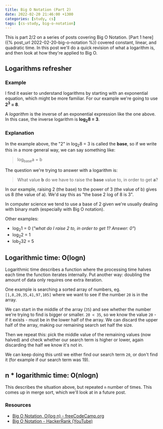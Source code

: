 ```yaml
---
title: Big O Notation (Part 2)
date: 2022-02-20 21:46:00 +1300
categories: [study, cs]
tags: [cs-study, big-o-notation]
---
```


This is part 2/2 on a series of posts covering Big O Notation.
[Part 1 here]({% post_url 2022-02-20-big-o-notation %}) covered
constant, linear, and quadratic time. In this post we'll do a
quick revision of what a logarithm is, and then look at
how they're applied to Big O.

## Logarithms refresher

### Example

I find it easier to understand logarithms by starting with an
exponential equation, which might be more familiar. For our
example we're going to use **2<sup>3</sup> = 8**.

A *logarithm* is the inverse of an exponential expression like the one above.
In this case, the inverse logarithm is **log<sub>2</sub>8 = 3**.

### Explanation

In the example above, the "2" in log<sub>2</sub>8 = 3 is called the **base**,
so if we write this in a more general way, we can say something like:

> log<sub>base</sub>a = b

The question we're trying to answer with a logarithm is:

> What value **b** do we have to raise the **base** value to, in order to get **a**?

In our example, raising 2 (the base) to the power of 3 (the value of b) gives us
8 (the value of a). We'd say this as "the base 2 log of 8 is 3".

In computer science we tend to use a base of 2 given we're usually dealing with
binary math (especially with Big O notation).

Other examples:
 - log<sub>2</sub>1 = 0 (*"what do I raise 2 to, in order to get 1? Answer: 0"*)
 - log<sub>2</sub>2 = 1
 - lob<sub>2</sub>32 = 5

## Logarithmic time: **O(logn)**

Logarithmic time describes a function where the processing time halves each time
the function iterates internally. Put another way: doubling the amount of data
only requires one extra iteration.

One example is searching a sorted array of numbers, eg. `[1,8,20,35,41,97,105]`
where we want to see if the number `20` is in the array.

We can start in the middle of the array (`35`) and see whether the number we're
trying to find is bigger or smaller. `20 < 35`, so we know the value `20` - if
it exists - must be in the lower half of the array. We can discard the upper
half of the array, making our remaining search set half the size.

Then we repeat this: pick the middle value of the remaining values (now
halved) and check whether our search term is higher or lower, again discarding
the half we know it's not in.

We can keep doing this until we either find our search term `20`, or don't find it
(for example if our search term was 19).

## n * logarithmic time: **O(nlogn)**

This describes the situation above, but repeated `n` number of times. This
comes up in merge sort, which we'll look at in a future post.

### Resources

 - [Big O Notation, O(log n) - freeCodeCamp.org](https://youtu.be/Mo4vesaut8g?t=1593)
 - [Big O Notation - HackerRank (YouTube)](https://www.youtube.com/watch?v=v4cd1O4zkGw)
